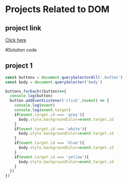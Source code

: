 # Projects Related to DOM

## project link
[Click here](http://stackblitz.com/edit/dom-project-chaiaurcode?file=index.html)

#Solution code

## project 1
```javascript
const buttons = document.querySelectorAll('.button')
const body = document.querySelector('body')

buttons.forEach((button)=>{
  console.log(button)
  button.addEventListener('click',(event) => {
    console.log(event)
    console.log(event.target)
    if(event.target.id === 'grey'){
      body.style.backgroundColor=event.target.id
    }
    if(event.target.id === 'white'){
      body.style.backgroundColor=event.target.id
    }
    if(event.target.id === 'blue'){
      body.style.backgroundColor=event.target.id
    }
    if(event.target.id === 'yellow'){
      body.style.backgroundColor=event.target.id
    }
  })
})